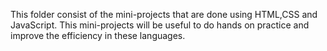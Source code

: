 This folder consist of the mini-projects that are done using HTML,CSS and JavaScript.
This mini-projects will be useful to do hands on practice and improve the efficiency in these languages.
